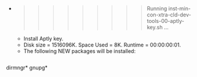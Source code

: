 * >>>>>>>>> Running inst-min-con-xtra-cld-dev-tools-00-aptly-key.sh ...
  * Install Aptly key.
  * Disk size = 1516096K. Space Used = 8K. Runtime = 00:00:00:01.
  * The following NEW packages will be installed:
  ```bash
dirmngr* gnupg*
  ```
